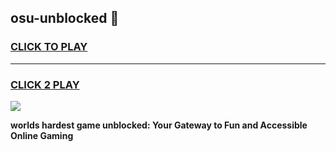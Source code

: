 
## osu-unblocked 👋
<h3>
<a href="https://premium.freeplayer.one?title=osu-unblocked&ref=14F">CLICK TO PLAY</a></h3>
<hr>

<h3>
<a href="https://premium.freeplayer.one?title=osu-unblocked&ref=14F">CLICK 2 PLAY</a>
  
</h3>

<a href="https://premium.freeplayer.one?title=osu-unblocked&ref=12F/"><img src="https://clearcache.store/games.png"></a>


**worlds hardest game unblocked: Your Gateway to Fun and Accessible Online Gaming**
